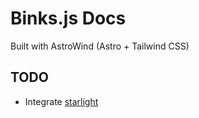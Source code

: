 # Binks.js Docs

Built with AstroWind (Astro + Tailwind CSS)

## TODO
- Integrate [starlight](https://starlight.astro.build/manual-setup/)
